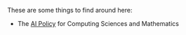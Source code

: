 These are some things to find around here:
- The [AI Policy](/CSM-AI-Policy/) for Computing Sciences and Mathematics
